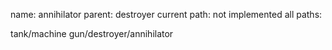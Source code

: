name: annihilator
parent: destroyer
current path: not implemented
all paths:

  tank/machine gun/destroyer/annihilator
